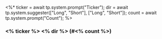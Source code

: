 <%* 
ticker = await tp.system.prompt("Ticker");
dir = await tp.system.suggester(["Long", "Short"], ["Long", "Short"]);
count = await tp.system.prompt("Count");
%>

### <% ticker %> <% dir %> (#<% count %>)
